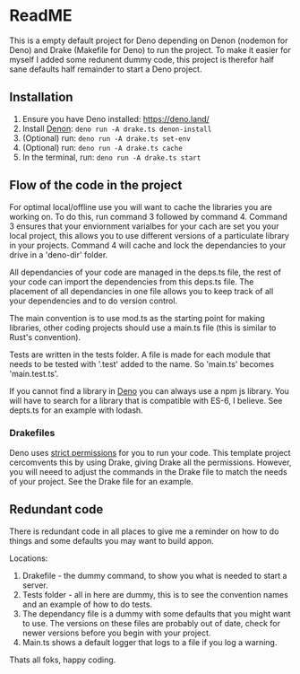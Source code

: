 # ReadME
This is a empty default project for Deno depending on Denon (nodemon for Deno) and Drake (Makefile for Deno) to run the project. To make it easier for myself I added some redunent dummy code, this project is therefor half sane defaults half remainder to start a Deno project. 

## Installation

1. Ensure you have Deno installed: https://deno.land/
2. Install [Denon](https://deno.land/x/denon): `deno run -A drake.ts denon-install`
3. (Optional) run: `deno run -A drake.ts set-env`
4. (Optional) run: `deno run -A drake.ts cache`
5. In the terminal, run: `deno run -A drake.ts start`

## Flow of the code in the project
For optimal local/offline use you will want to cache the libraries you are working on. 
To do this, run command 3 followed by command 4. Command 3 ensures that your enviornment varialbes for your cach are set you your local project, this allows you to use different versions of a particulate library in your projects.
Command 4 will cache and lock the dependancies to your drive in a 'deno-dir' folder. 

All dependancies of your code are managed in the deps.ts file, the rest of your code can import the dependencies from this deps.ts file. The placement of all dependancies in one file allows you to keep track of all your dependencies and to do version control. 

The main convention is to use mod.ts as the starting point for making libraries, other coding projects should use a main.ts file (this is similar to Rust's convention).

Tests are written in the tests folder. A file is made for each module that needs to be tested with '.test' added to the name. So 'main.ts' becomes 'main.test.ts'.

If you cannot find a library in [Deno](https://deno.land/x/) you can always use a npm js library. You will have to search for a library that is compatible with ES-6, I believe.
See depts.ts for an example with lodash.

### Drakefiles
Deno uses [strict permissions](ttps://deno.land/manual/getting_started/permissions) for you to run your code. This template project cercomvents this by using Drake, giving Drake all the permissions. However, you will neeed to adjust the commands in the Drake file to match the needs of your project. See the Drake file for an example. 

## Redundant code
There is redundant code in all places to give me a reminder on how to do things and some defaults you may want to build appon. 

Locations:
1. Drakefile - the dummy command, to show you what is needed to start a server.
2. Tests folder - all in here are dummy, this is to see the convention names and an example of how to do tests.
3. The dependancy file is a dummy with some defaults that you might want to use. The versions on these files are probably out of date, check for newer versions before you begin with your project.
4. Main.ts shows a default logger that logs to a file if you log a warning.

Thats all foks, happy coding.
